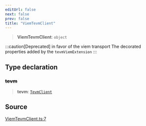 ```yaml
---
editUrl: false
next: false
prev: false
title: "ViemTevmClient"
---
```


> **ViemTevmClient**: `object`

:::caution[Deprecated]
in favor of the viem transport
The decorated properties added by the `tevmViemExtension`
:::

## Type declaration

### ~~tevm~~

> **tevm**: [`TevmClient`](/reference/client-types/type-aliases/tevmclient/)

## Source

[ViemTevmClient.ts:7](https://github.com/evmts/tevm-monorepo/blob/main/extensions/viem/src/ViemTevmClient.ts#L7)
